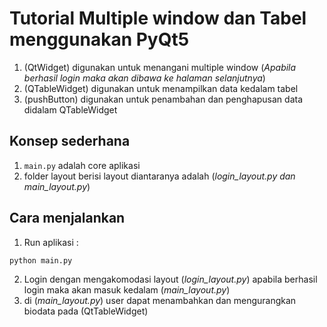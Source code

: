 # Tutorial Multiple window dan Tabel menggunakan PyQt5

1. (QtWidget) digunakan untuk menangani multiple window (_Apabila berhasil login maka akan dibawa ke halaman selanjutnya_)
2. (QTableWidget) digunakan untuk menampilkan data kedalam tabel
3. (pushButton) digunakan untuk penambahan dan penghapusan data didalam QTableWidget

## Konsep sederhana
1. `main.py` adalah core aplikasi
2. folder layout berisi layout diantaranya adalah (_login_layout.py dan main_layout.py_)

## Cara menjalankan
1. Run aplikasi :
```
python main.py
```
2. Login dengan mengakomodasi layout (_login_layout.py_) apabila berhasil login maka akan masuk kedalam (_main_layout.py_)
3. di (_main_layout.py_) user dapat menambahkan dan mengurangkan biodata pada (QtTableWidget)
